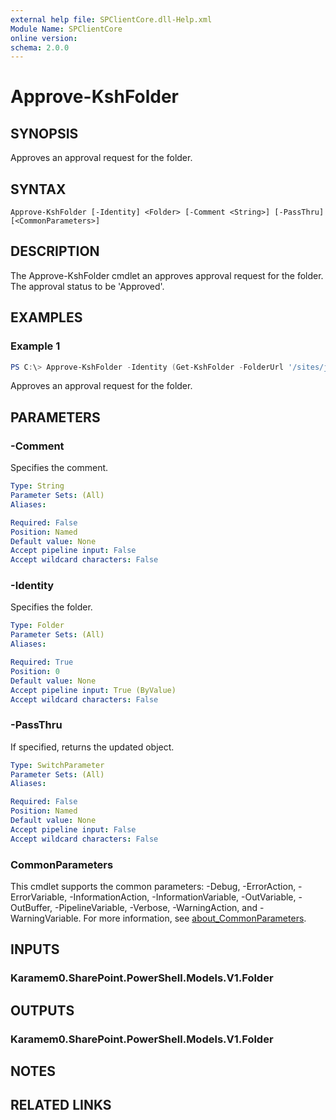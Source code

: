 ```yaml
---
external help file: SPClientCore.dll-Help.xml
Module Name: SPClientCore
online version:
schema: 2.0.0
---
```


# Approve-KshFolder

## SYNOPSIS
Approves an approval request for the folder.

## SYNTAX

```
Approve-KshFolder [-Identity] <Folder> [-Comment <String>] [-PassThru] [<CommonParameters>]
```

## DESCRIPTION
The Approve-KshFolder cmdlet an approves approval request for the folder. The approval status to be 'Approved'.

## EXAMPLES

### Example 1
```powershell
PS C:\> Approve-KshFolder -Identity (Get-KshFolder -FolderUrl '/sites/japan/hr/Shared%20Documents/Templates')
```

Approves an approval request for the folder.

## PARAMETERS

### -Comment
Specifies the comment.

```yaml
Type: String
Parameter Sets: (All)
Aliases:

Required: False
Position: Named
Default value: None
Accept pipeline input: False
Accept wildcard characters: False
```

### -Identity
Specifies the folder.

```yaml
Type: Folder
Parameter Sets: (All)
Aliases:

Required: True
Position: 0
Default value: None
Accept pipeline input: True (ByValue)
Accept wildcard characters: False
```

### -PassThru
If specified, returns the updated object.

```yaml
Type: SwitchParameter
Parameter Sets: (All)
Aliases:

Required: False
Position: Named
Default value: None
Accept pipeline input: False
Accept wildcard characters: False
```

### CommonParameters
This cmdlet supports the common parameters: -Debug, -ErrorAction, -ErrorVariable, -InformationAction, -InformationVariable, -OutVariable, -OutBuffer, -PipelineVariable, -Verbose, -WarningAction, and -WarningVariable. For more information, see [about_CommonParameters](http://go.microsoft.com/fwlink/?LinkID=113216).

## INPUTS

### Karamem0.SharePoint.PowerShell.Models.V1.Folder

## OUTPUTS

### Karamem0.SharePoint.PowerShell.Models.V1.Folder

## NOTES

## RELATED LINKS
